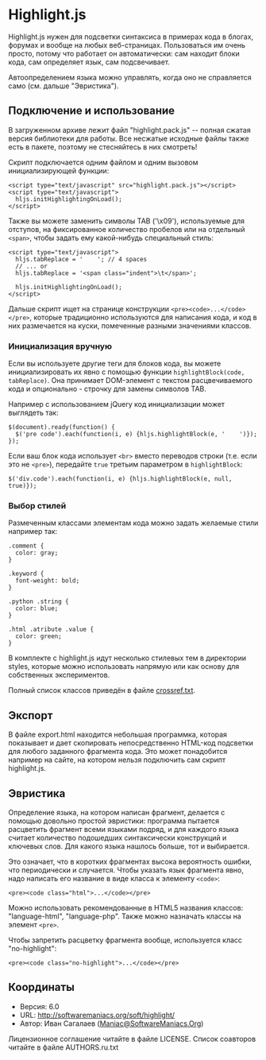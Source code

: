 # Highlight.js

Highlight.js нужен для подсветки синтаксиса в примерах кода в блогах,
форумах и вообще на любых веб-страницах. Пользоваться им очень просто,
потому что работает он автоматически: сам находит блоки кода, сам
определяет язык, сам подсвечивает.

Автоопределением языка можно управлять, когда оно не справляется само (см.
дальше "Эвристика").


## Подключение и использование

В загруженном архиве лежит файл "highlight.pack.js" -- полная сжатая версия
библиотеки для работы. Все несжатые исходные файлы также есть в пакете, поэтому
не стесняйтесь в них смотреть!

Скрипт подключается одним файлом и одним вызовом инициализирующей
функции:

    <script type="text/javascript" src="highlight.pack.js"></script>
    <script type="text/javascript">
      hljs.initHighlightingOnLoad();
    </script>

Также вы можете заменить символы TAB ('\x09'), используемые для отступов, на
фиксированное количество пробелов или на отдельный `<span>`, чтобы задать ему
какой-нибудь специальный стиль:

    <script type="text/javascript">
      hljs.tabReplace = '    '; // 4 spaces
      // ... or
      hljs.tabReplace = '<span class="indent">\t</span>';

      hljs.initHighlightingOnLoad();
    </script>

Дальше скрипт ищет на странице конструкции `<pre><code>...</code></pre>`,
которые традиционно используются для написания кода, и код в них
размечается на куски, помеченные разными значениями классов.


### Инициализация вручную

Если вы используете другие теги для блоков кода, вы можете инициализировать их
явно с помощью функции `highlightBlock(code, tabReplace)`. Она принимает
DOM-элемент с текстом расцвечиваемого кода и опционально - строчку для замены
символов TAB.

Например с использованием jQuery код инициализации может выглядеть так:

    $(document).ready(function() {
      $('pre code').each(function(i, e) {hljs.highlightBlock(e, '    ')});
    });

Если ваш блок кода использует `<br>` вместо переводов строки (т.е. если это не
`<pre>`), передайте `true` третьим параметром в `highlightBlock`:

    $('div.code').each(function(i, e) {hljs.highlightBlock(e, null, true)});


### Выбор стилей

Размеченным классами элементам кода можно задать желаемые стили например так:

    .comment {
      color: gray;
    }

    .keyword {
      font-weight: bold;
    }

    .python .string {
      color: blue;
    }

    .html .atribute .value {
      color: green;
    }

В комплекте с highlight.js идут несколько стилевых тем в директории styles,
которые можно использовать напрямую или как основу для собственных экспериментов.

Полный список классов приведён в файле [crossref.txt][cr].

[cr]: http://github.com/isagalaev/highlight.js/blob/master/classref.txt


## Экспорт

В файле export.html находится небольшая программка, которая показывает и дает
скопировать непосредственно HTML-код подсветки для любого заданного фрагмента кода.
Это может понадобится например на сайте, на котором нельзя подключить сам скрипт
highlight.js.


## Эвристика

Определение языка, на котором написан фрагмент, делается с помощью
довольно простой эвристики: программа пытается расцветить фрагмент всеми
языками подряд, и для каждого языка считает количество подошедших
синтаксически конструкций и ключевых слов. Для какого языка нашлось больше,
тот и выбирается.

Это означает, что в коротких фрагментах высока вероятность ошибки, что
периодически и случается. Чтобы указать язык фрагмента явно, надо написать
его название в виде класса к элементу `<code>`:

    <pre><code class="html">...</code></pre>

Можно использовать рекомендованные в HTML5 названия классов:
"language-html", "language-php". Также можно назначать классы на элемент
`<pre>`.

Чтобы запретить расцветку фрагмента вообще, используется класс "no-highlight":

    <pre><code class="no-highlight">...</code></pre>


## Координаты

- Версия: 6.0
- URL:    http://softwaremaniacs.org/soft/highlight/
- Автор:  Иван Сагалаев (<Maniac@SoftwareManiacs.Org>)

Лицензионное соглашение читайте в файле LICENSE.
Список соавторов читайте в файле AUTHORS.ru.txt
